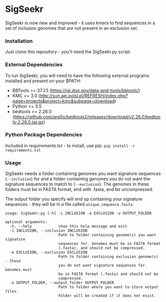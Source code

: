 # SigSeekr

SigSeekr is now new and improved - it uses kmers to find sequences in a set of inclusion genomes that are not present in an exclusion set.

### Installation

Just clone this repository - you'll need the SigSeekr.py script.

### External Dependencies

To run SigSeekr, you will need to have the following external programs installed and present on your $PATH:
- BBTools >= 37.23 (https://jgi.doe.gov/data-and-tools/bbtools/)
- KMC >= 3.0 (http://sun.aei.polsl.pl/REFRESH/index.php?page=projects&project=kmc&subpage=download)
- Python >= 3.5
- bedtools >= 2.26.0 (https://github.com/arq5x/bedtools2/releases/download/v2.26.0/bedtools-2.26.0.tar.gz)
 
### Python Package Dependencies

Included in requirements.txt - to install, use pip: `pip install -r requirements.txt`

### Usage

SigSeekr needs a folder containing genomes you want signature sequences (`--inclusion`) for and a folder containing genomes you do not want the signature sequences
to match to (`--exclusion`). The genomes in these folders must be in FASTA format, end with .fasta, and be uncompressed.

The output folder you specify will end up containing your signature sequences - they will be in a file called `unique_sequence.fasta`.

```
usage: SigSeekr.py [-h] -i INCLUSION -e EXCLUSION -o OUTPUT_FOLDER

optional arguments:
  -h, --help            show this help message and exit
  -i INCLUSION, --inclusion INCLUSION
                        Path to folder containing genome(s) you want signature
                        sequences for. Genomes must be in FASTA format
                        (.fasta), and should not be compressed.
  -e EXCLUSION, --exclusion EXCLUSION
                        Path to folder containing exclusion genome(s) - those
                        you do not want signature sequences for. Genomes must
                        be in FASTA format (.fasta) and should not be
                        compressed.
  -o OUTPUT_FOLDER, --output_folder OUTPUT_FOLDER
                        Path to folder where you want to store output files.
                        Folder will be created if it does not exist.
```

